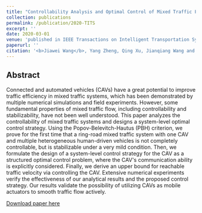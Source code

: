 ```yaml
---
title: "Controllability Analysis and Optimal Control of Mixed Traffic Flow with Human-driven and Autonomous Vehicles"
collection: publications
permalink: /publication/2020-TITS
excerpt: ''
date: 2020-03-01
venue: 'published in IEEE Transactions on Intelligent Transportation Systems'
paperurl: ''
citation: '<b>Jiawei Wang</b>, Yang Zheng, Qing Xu, Jianqiang Wang and Keqiang Li. &quot;Controllability Analysis and Optimal Control of Mixed Traffic Flow with Human-driven and Autonomous Vehicles&quot;. <i>IEEE Transactions on Intelligent Transportation Systems</i>, 2020.'
---
```

Abstract
---
Connected and automated vehicles (CAVs) have a great potential to improve traffic efficiency in mixed traffic systems, which has been demonstrated by multiple numerical simulations and field experiments. However, some fundamental properties of mixed traffic flow, including controllability and stabilizability, have not been well understood. This paper analyzes the controllability of mixed traffic systems and designs a system-level optimal control strategy. Using the Popov-Belevitch-Hautus (PBH) criterion, we prove for the first time that a ring-road mixed traffic system with one CAV and multiple heterogeneous human-driven vehicles is not completely controllable, but is stabilizable under a very mild condition. Then, we formulate the design of a system-level control strategy for the CAV as a structured optimal control problem, where the CAV's communication ability is explicitly considered. Finally, we derive an upper bound for reachable traffic velocity via controlling the CAV. Extensive numerical experiments verify the effectiveness of our analytical results and the proposed control strategy. Our results validate the possibility of utilizing CAVs as mobile actuators to smooth traffic flow actively.

[Download paper here](https://wangjw18.github.io/files/2020-TITS.pdf)